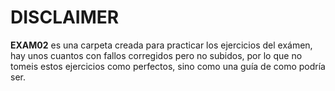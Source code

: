 # DISCLAIMER

**EXAM02** es una carpeta creada para practicar los ejercicios del exámen, hay unos cuantos con fallos corregidos pero no subidos, por lo que no tomeis estos ejercicios como perfectos, sino como una guía de como podría ser.
